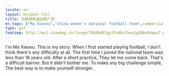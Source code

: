 ```yaml
---
locate: en
layout: en/post-full
title: 马晓旭阿迪达斯广告
en_tags: ["Ma Xiaoxu","China women's national football team",commercial,Adidas,"2007"]
type: gif
featimg: http://ws1.sinaimg.cn/large/7bb8bd97gy1fx46ulhwn2g208v04qqv7.gif
---
```


I'm Ma Xiaoxu.
This is my story.
When I first started playing football,
I don't think there's any difficulty at all.
The first time I joined the national team was less than 16 years old.
After a short practice,
They let me come back.
That's a difficult barrier.
But it didn't bother me.
To make any big challenge simple,
The best way is to make yourself stronger.